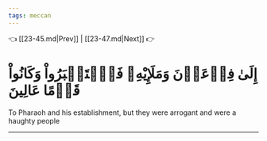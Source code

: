 ```yaml
---
tags: meccan
---
```


👈 [[23-45.md|Prev]] | [[23-47.md|Next]] 👉

# إِلَىٰ فِرۡعَوۡنَ وَمَلَإِيْهِۦ فَٱسۡتَكۡبَرُواْ وَكَانُواْ قَوۡمًا عَالِينَ

To Pharaoh and his establishment, but they were arrogant and were a haughty people

---


